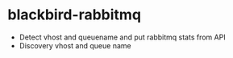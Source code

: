 blackbird-rabbitmq
==================

- Detect vhost and queuename and put rabbitmq stats from API
- Discovery vhost and queue name

